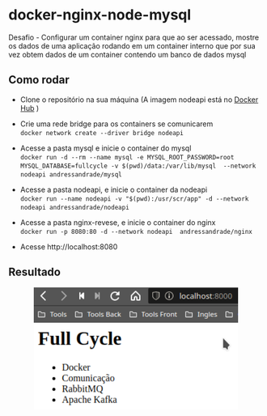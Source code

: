 # docker-nginx-node-mysql

Desafio - Configurar um container nginx para que ao ser acessado, mostre os dados de uma aplicação rodando em um container interno que por sua vez obtem dados de um container contendo um banco de dados mysql

## Como rodar

- Clone o repositório na sua máquina
(A imagem nodeapi está no [Docker Hub](https://hub.docker.com/r/andressandrade/nodeapi) )

- Crie uma rede bridge para os containers se comunicarem <br/> `docker network create --driver bridge nodeapi`

- Acesse a pasta mysql e inicie o container do mysql
<br/> `docker run -d --rm --name mysql -e MYSQL_ROOT_PASSWORD=root MYSQL_DATABASE=fullcycle -v $(pwd)/data:/var/lib/mysql  --network nodeapi andressandrade/mysql`

- Acesse a pasta nodeapi, e inicie o container da nodeapi <br/> `docker run --name nodeapi -v "$(pwd):/usr/scr/app" -d --network nodeapi andressandrade/nodeapi`

- Acesse a pasta nginx-revese, e inicie o container do nginx <br/> `docker run -p 8080:80 -d --network nodeapi  andressandrade/nginx `

- Acesse http://localhost:8080

## Resultado

<p align="center">
  <img alt="Resultado" src="images/resultado.png" width="80%">
</p>